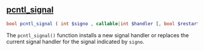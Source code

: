 [pcntl_signal](http://www.hackingwithphp.com/16/1/1/taking-control-of-php)
---
```php
bool pcntl_signal ( int $signo , callable|int $handler [, bool $restart_syscalls = true ] )
```
The `pcntl_signal()` function installs a new signal handler or replaces the current signal handler for the signal indicated by `signo`.
